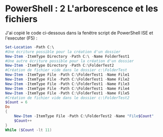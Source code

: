 # PowerShell : 2 L'arborescence et les fichiers

J'ai copié le code ci-dessous dans la fenêtre script de PowerShell ISE et l'executer (F5) :
```powershell
Set-Location -Path C:\
#Une écriture possible pour la création d'un dossier
New-Item -ItemType Directory -Path C:\ -Name FolderTest1
#Une autre écriture possible pour la création d'un dossier
New-Item -ItemType Directory -Path C:\FolderTest2
#Création de fichier vide dans le dossier c:\FolderTest
New-Item -ItemType File -Path C:\FolderTest1 -Name File1
New-Item -ItemType File -Path C:\FolderTest1 -Name File2
New-Item -ItemType File -Path C:\FolderTest1 -Name File3
New-Item -ItemType File -Path C:\FolderTest1 -Name File4
New-Item -ItemType File -Path C:\FolderTest1 -Name File5
#Création de fichier vide dans le dossier c:\FolderTest2
$Count = 6
Do
{
    New-Item -ItemType File -Path C:\FolderTest2 -Name "File$Count"
    $Count++
}
While ($Count -lt 11)
